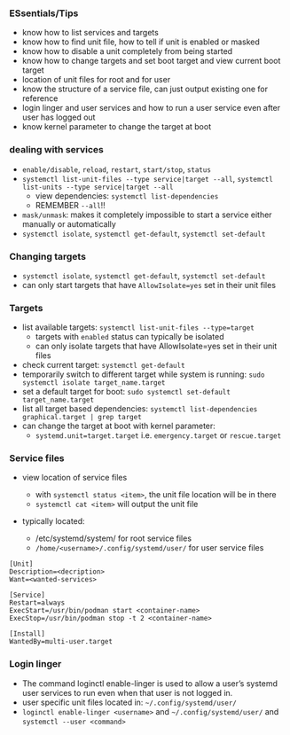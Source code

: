 ### ESsentials/Tips
* know how to list services and targets
* know how to find unit file, how to tell if unit is enabled or masked 
* know how to disable a unit completely from being started
* know how to change targets and set boot target and view current boot target
* location of unit files for root and for user
* know the structure of a service file, can just output existing one for reference
* login linger and user services and how to run a user service even after user has logged out
* know kernel parameter to change the target at boot



### dealing with services
* `enable/disable`, `reload`, `restart`, `start/stop`, `status`
* `systemctl list-unit-files --type service|target --all`, `systemctl list-units --type service|target --all` 
    * view dependencies: `systemctl list-dependencies`
    * REMEMBER `--all`!!
* `mask/unmask`: makes it completely impossible to start a service either manually or automatically
*  `systemctl isolate`, `systemctl get-default`, `systemctl set-default`

### Changing targets
* `systemctl isolate`, `systemctl get-default`, `systemctl set-default`    
* can only start targets that have `AllowIsolate=yes` set in their unit files

### Targets
* list available targets: `systemctl list-unit-files --type=target`
    * targets with `enabled` status can typically be isolated
    * can only isolate targets that have AllowIsolate=yes set in their unit files
* check current target: `systemctl get-default`
* temporarily switch to different target while system is running: `sudo systemctl isolate target_name.target`
* set a default target for boot: `sudo systemctl set-default target_name.target`
* list all target based dependencies: `systemctl list-dependencies graphical.target | grep target`
* can change the target at boot with kernel parameter: 
    * `systemd.unit=target.target`  i.e. `emergency.target` or `rescue.target`

### Service files
* view location of service files
    * with `systemctl status <item>`, the unit file location will be in there 
    * `systemctl cat <item>` will output the unit file

* typically located: 
    * /etc/systemd/system/<service-files> for root service files
    * `/home/<username>/.config/systemd/user/`  for user service files

```
[Unit]
Description=<decription>
Want=<wanted-services>

[Service]
Restart=always
ExecStart=/usr/bin/podman start <container-name>
ExecStop=/usr/bin/podman stop -t 2 <container-name>

[Install]
WantedBy=multi-user.target
```


### Login linger
* The command loginctl enable-linger <username> is used to allow a user’s systemd user services to run even when that user is not logged in.
* user specific unit files located in: `~/.config/systemd/user/` 
* `loginctl enable-linger <username>` and `~/.config/systemd/user/` and `systemctl --user <command>`
